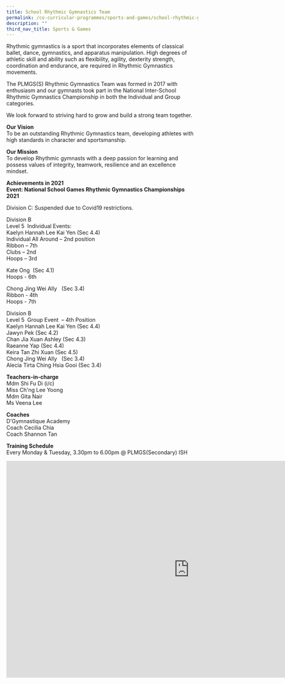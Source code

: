 ```yaml
---
title: School Rhythmic Gymnastics Team
permalink: /co-curricular-programmes/sports-and-games/school-rhythmic-gymnastics-team/
description: ""
third_nav_title: Sports & Games
---
```

Rhythmic gymnastics is a sport that incorporates elements of classical ballet, dance, gymnastics, and apparatus manipulation. High degrees of athletic skill and ability such as flexibility, agility, dexterity strength, coordination and endurance, are required in Rhythmic Gymnastics movements.  
  
The PLMGS(S) Rhythmic Gymnastics Team was formed in 2017 with enthusiasm and our gymnasts took part in the National Inter-School Rhythmic Gymnastics Championship in both the Individual and Group categories.  
  
We look forward to striving hard to grow and build a strong team together.  
  
**Our Vision**  <br>
To be an outstanding Rhythmic Gymnastics team, developing athletes with high standards in character and sportsmanship.  
  
**Our Mission**  <br>
To develop Rhythmic gymnasts with a deep passion for learning and possess values of integrity, teamwork, resilience and an excellence mindset.  
  
**Achievements in 2021**  <br>
**Event: National School Games Rhythmic Gymnastics Championships 2021**  
  
Division C: Suspended due to Covid19 restrictions.  
  
Division B  <br>
Level 5&nbsp; Individual Events:  <br>
Kaelyn Hannah Lee Kai Yen (Sec 4.4)  <br>
Individual All Around – 2nd position  <br>
Ribbon – 7th  <br>
Clubs – 2nd  <br>
Hoops – 3rd  
  
Kate Ong&nbsp; (Sec 4.1)  <br>
Hoops - 6th  
  
Chong Jing Wei Ally&nbsp;&nbsp; (Sec 3.4)  <br>
Ribbon - 4th  <br>
Hoops - 7th  
  
Division B  <br>
Level 5&nbsp; Group Event&nbsp; – 4th Position  <br>
Kaelyn Hannah Lee Kai Yen (Sec 4.4)  <br>
Jawyn Pek (Sec 4.2)  <br>
Chan Jia Xuan Ashley (Sec 4.3)  <br>
Raeanne Yap (Sec 4.4)  <br>
Keira Tan Zhi Xuan (Sec 4.5)  <br>
Chong Jing Wei Ally&nbsp;&nbsp; (Sec 3.4)  <br>
Alecia Tirta Ching Hsia Gooi (Sec 3.4)  
  
**Teachers-in-charge**  <br>
Mdm Shi Fu Di (i/c)  <br>
Miss Ch'ng Lee Yoong  <br>
Mdm Gita Nair  <br>
Ms Veena Lee  
  
**Coaches**  <br>
D'Gymnastique Academy  <br>
Coach Cecilia Chia  <br>
Coach Shannon Tan  
  
**Training Schedule**  <br>
Every Monday &amp; Tuesday, 3.30pm to 6.00pm @ PLMGS(Secondary) ISH  

  

<iframe allowfullscreen="true" height="569" width="960" frameborder="0" src="https://docs.google.com/presentation/d/e/2PACX-1vSdyqCZZJdR4nmMWh71gksO8LcMXoN-fnrKc2gk2FRijou_Qr6qYJUlXTkzPyZrjXLA-X_-gt7hWb9C/embed?start=true&amp;loop=true&amp;delayms=3000"></iframe>